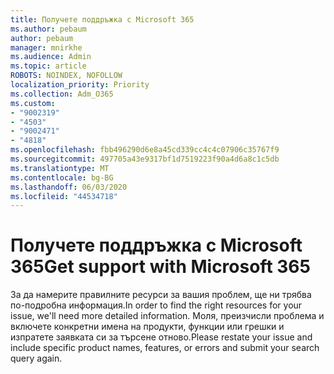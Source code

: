 ```yaml
---
title: Получете поддръжка с Microsoft 365
ms.author: pebaum
author: pebaum
manager: mnirkhe
ms.audience: Admin
ms.topic: article
ROBOTS: NOINDEX, NOFOLLOW
localization_priority: Priority
ms.collection: Adm_O365
ms.custom:
- "9002319"
- "4503"
- "9002471"
- "4818"
ms.openlocfilehash: fbb496290d6e8a45cd339cc4c4c07906c35767f9
ms.sourcegitcommit: 497705a43e9317bf1d7519223f90a4d6a8c1c5db
ms.translationtype: MT
ms.contentlocale: bg-BG
ms.lasthandoff: 06/03/2020
ms.locfileid: "44534718"
---
```

# <a name="get-support-with-microsoft-365"></a><span data-ttu-id="a94c2-102">Получете поддръжка с Microsoft 365</span><span class="sxs-lookup"><span data-stu-id="a94c2-102">Get support with Microsoft 365</span></span>

<span data-ttu-id="a94c2-103">За да намерите правилните ресурси за вашия проблем, ще ни трябва по-подробна информация.</span><span class="sxs-lookup"><span data-stu-id="a94c2-103">In order to find the right resources for your issue, we'll need more detailed information.</span></span> <span data-ttu-id="a94c2-104">Моля, преизчисли проблема и включете конкретни имена на продукти, функции или грешки и изпратете заявката си за търсене отново.</span><span class="sxs-lookup"><span data-stu-id="a94c2-104">Please restate your issue and include specific product names, features, or errors and submit your search query again.</span></span>


